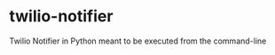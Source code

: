 twilio-notifier
===============

Twilio Notifier in Python meant to be executed from the command-line